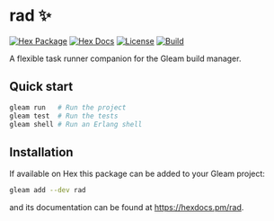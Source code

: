 # rad ✨

[![Hex Package](https://img.shields.io/hexpm/v/rad?color=ffaff3&label=%F0%9F%93%A6)](https://hex.pm/packages/rad)
[![Hex Docs](https://img.shields.io/badge/hex-docs-ffaff3?label=%F0%9F%93%9A)](https://hexdocs.pm/rad/)
[![License](https://img.shields.io/hexpm/l/rad?color=ffaff3&label=%F0%9F%93%83)](https://github.com/tynanbe/rad/blob/main/LICENSE)
[![Build](https://img.shields.io/github/workflow/status/tynanbe/rad/CI?color=ffaff3&label=%E2%9C%A8)](https://github.com/tynanbe/rad/actions)

A flexible task runner companion for the Gleam build manager.

## Quick start

```sh
gleam run   # Run the project
gleam test  # Run the tests
gleam shell # Run an Erlang shell
```

## Installation

If available on Hex this package can be added to your Gleam project:

```sh
gleam add --dev rad
```

and its documentation can be found at <https://hexdocs.pm/rad>.

